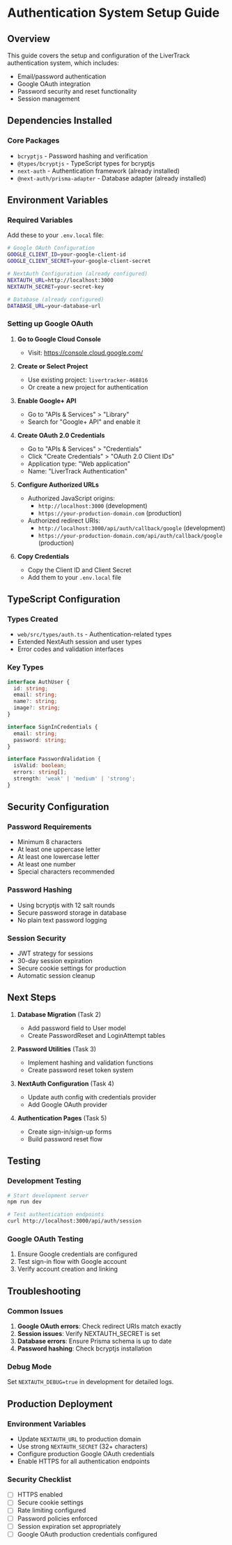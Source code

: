 # Authentication System Setup Guide

## Overview

This guide covers the setup and configuration of the LiverTrack authentication system, which includes:
- Email/password authentication
- Google OAuth integration
- Password security and reset functionality
- Session management

## Dependencies Installed

### Core Packages
- `bcryptjs` - Password hashing and verification
- `@types/bcryptjs` - TypeScript types for bcryptjs
- `next-auth` - Authentication framework (already installed)
- `@next-auth/prisma-adapter` - Database adapter (already installed)

## Environment Variables

### Required Variables

Add these to your `.env.local` file:

```bash
# Google OAuth Configuration
GOOGLE_CLIENT_ID=your-google-client-id
GOOGLE_CLIENT_SECRET=your-google-client-secret

# NextAuth Configuration (already configured)
NEXTAUTH_URL=http://localhost:3000
NEXTAUTH_SECRET=your-secret-key

# Database (already configured)
DATABASE_URL=your-database-url
```

### Setting up Google OAuth

1. **Go to Google Cloud Console**
   - Visit: https://console.cloud.google.com/

2. **Create or Select Project**
   - Use existing project: `livertracker-468816`
   - Or create a new project for authentication

3. **Enable Google+ API**
   - Go to "APIs & Services" > "Library"
   - Search for "Google+ API" and enable it

4. **Create OAuth 2.0 Credentials**
   - Go to "APIs & Services" > "Credentials"
   - Click "Create Credentials" > "OAuth 2.0 Client IDs"
   - Application type: "Web application"
   - Name: "LiverTrack Authentication"

5. **Configure Authorized URLs**
   - Authorized JavaScript origins:
     - `http://localhost:3000` (development)
     - `https://your-production-domain.com` (production)
   - Authorized redirect URIs:
     - `http://localhost:3000/api/auth/callback/google` (development)
     - `https://your-production-domain.com/api/auth/callback/google` (production)

6. **Copy Credentials**
   - Copy the Client ID and Client Secret
   - Add them to your `.env.local` file

## TypeScript Configuration

### Types Created
- `web/src/types/auth.ts` - Authentication-related types
- Extended NextAuth session and user types
- Error codes and validation interfaces

### Key Types
```typescript
interface AuthUser {
  id: string;
  email: string;
  name?: string;
  image?: string;
}

interface SignInCredentials {
  email: string;
  password: string;
}

interface PasswordValidation {
  isValid: boolean;
  errors: string[];
  strength: 'weak' | 'medium' | 'strong';
}
```

## Security Configuration

### Password Requirements
- Minimum 8 characters
- At least one uppercase letter
- At least one lowercase letter  
- At least one number
- Special characters recommended

### Password Hashing
- Using bcryptjs with 12 salt rounds
- Secure password storage in database
- No plain text password logging

### Session Security
- JWT strategy for sessions
- 30-day session expiration
- Secure cookie settings for production
- Automatic session cleanup

## Next Steps

1. **Database Migration** (Task 2)
   - Add password field to User model
   - Create PasswordReset and LoginAttempt tables

2. **Password Utilities** (Task 3)
   - Implement hashing and validation functions
   - Create password reset token system

3. **NextAuth Configuration** (Task 4)
   - Update auth config with credentials provider
   - Add Google OAuth provider

4. **Authentication Pages** (Task 5)
   - Create sign-in/sign-up forms
   - Build password reset flow

## Testing

### Development Testing
```bash
# Start development server
npm run dev

# Test authentication endpoints
curl http://localhost:3000/api/auth/session
```

### Google OAuth Testing
1. Ensure Google credentials are configured
2. Test sign-in flow with Google account
3. Verify account creation and linking

## Troubleshooting

### Common Issues
1. **Google OAuth errors**: Check redirect URIs match exactly
2. **Session issues**: Verify NEXTAUTH_SECRET is set
3. **Database errors**: Ensure Prisma schema is up to date
4. **Password hashing**: Check bcryptjs installation

### Debug Mode
Set `NEXTAUTH_DEBUG=true` in development for detailed logs.

## Production Deployment

### Environment Variables
- Update `NEXTAUTH_URL` to production domain
- Use strong `NEXTAUTH_SECRET` (32+ characters)
- Configure production Google OAuth credentials
- Enable HTTPS for all authentication endpoints

### Security Checklist
- [ ] HTTPS enabled
- [ ] Secure cookie settings
- [ ] Rate limiting configured
- [ ] Password policies enforced
- [ ] Session expiration set appropriately
- [ ] Google OAuth production credentials configured
